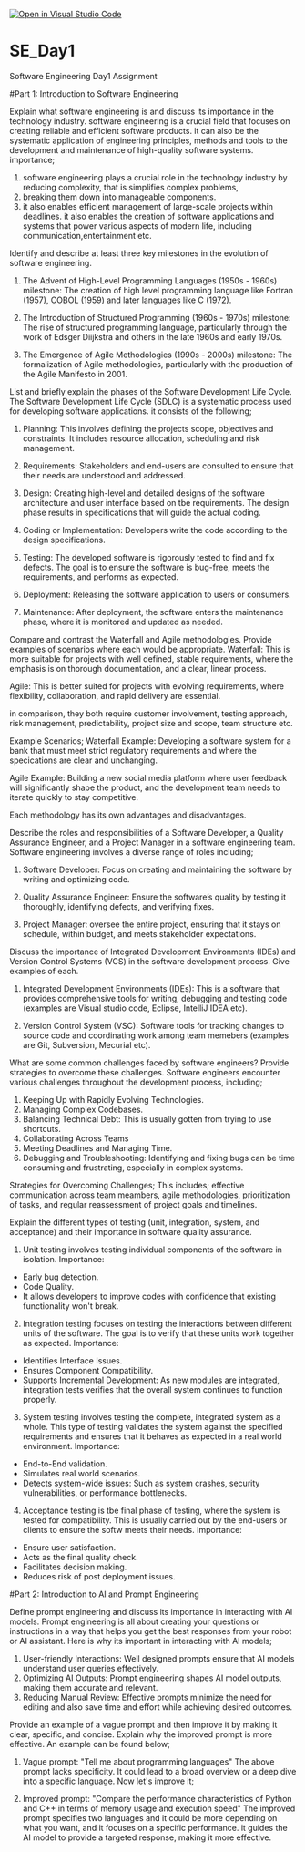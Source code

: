 [![Open in Visual Studio Code](https://classroom.github.com/assets/open-in-vscode-2e0aaae1b6195c2367325f4f02e2d04e9abb55f0b24a779b69b11b9e10269abc.svg)](https://classroom.github.com/online_ide?assignment_repo_id=15560634&assignment_repo_type=AssignmentRepo)
# SE_Day1
Software Engineering Day1 Assignment

#Part 1: Introduction to Software Engineering

Explain what software engineering is and discuss its importance in the technology industry.
software engineering is a crucial field that focuses on creating reliable and efficient software products. 
it can also be the systematic application of engineering principles, methods and tools to the development and maintenance of high-quality software systems.
importance;
1. software engineering plays a crucial role in the technology industry by reducing complexity, that is simplifies complex problems,
2. breaking them down into manageable components. 
3. it also enables efficient management of large-scale projects within deadlines.
it also enables the creation of software applications and systems that power various aspects of modern life, including communication,entertainment etc.

Identify and describe at least three key milestones in the evolution of software engineering.
1. The Advent of High-Level Programming Languages (1950s - 1960s)
milestone: The creation of high level programming language like Fortran (1957), COBOL (1959) and later languages like C (1972).

2. The Introduction of Structured Programming (1960s - 1970s)
milestone: The rise of structured programming language, particularly through the work of Edsger Diijkstra and others in the late 1960s
and early 1970s.

3. The Emergence of Agile Methodologies (1990s - 2000s)
milestone: The formalization of Agile methodologies, particularly with the production of the
Agile Manifesto in 2001.

List and briefly explain the phases of the Software Development Life Cycle.
The Software Development Life Cycle (SDLC) is a systematic process used for developing software applications. 
it consists of the following;
1. Planning: This involves defining the projects scope, objectives and constraints. 
It includes resource allocation, scheduling and risk management.

2. Requirements: Stakeholders and end-users are consulted to ensure that their needs are understood and addressed.

3. Design: Creating high-level and detailed designs of the software architecture and user interface based on tbe requirements.
The design phase results in specifications that will guide the actual coding.

4. Coding or Implementation: Developers write the code according to the design specifications. 

5. Testing: The developed software is rigorously tested to find and fix defects. 
The goal is to ensure the software is bug-free, meets the requirements, and performs as expected.

6. Deployment: Releasing the software application to users or consumers.

7. Maintenance: After deployment, the software enters the maintenance phase, where it is monitored and updated as needed. 

Compare and contrast the Waterfall and Agile methodologies. Provide examples of scenarios where each would be appropriate.
Waterfall: This is more suitable for projects with well defined, stable requirements, where the emphasis is on thorough documentation,
and a clear, linear process.

Agile: This is better suited for projects with evolving requirements, where flexibility, collaboration, and rapid delivery are essential.

in comparison, they both require customer involvement,
testing approach, risk management, predictability, project size and scope, team structure etc.

Example Scenarios;
Waterfall Example: Developing a software system for a bank that must meet strict regulatory requirements and where the specications are clear and unchanging.

Agile Example: Building a new social media platform where user feedback will significantly shape the product, and the development team needs to iterate quickly to stay competitive.

Each methodology has its own advantages and disadvantages.

Describe the roles and responsibilities of a Software Developer, a Quality Assurance Engineer, and a Project Manager in a software engineering team.
Software engineering involves a diverse range of roles including;
1. Software Developer: Focus on creating and maintaining the software by writing and optimizing code.

2. Quality Assurance Engineer: Ensure the software’s quality by testing it thoroughly, identifying defects, and verifying fixes.

3. Project Manager: oversee the entire project, ensuring that it stays on schedule, within budget, and meets stakeholder expectations.

Discuss the importance of Integrated Development Environments (IDEs) and Version Control Systems (VCS) in the software development process. Give examples of each.
1. Integrated Development Environments (IDEs): This is a software that provides comprehensive tools for writing, debugging and testing code (examples are Visual studio code, Eclipse, IntelliJ IDEA etc). 

2. Version Control System (VSC): Software tools for tracking changes to source code and coordinating work among team memebers (examples are Git, Subversion, Mecurial etc).

What are some common challenges faced by software engineers? Provide strategies to overcome these challenges.
Software engineers encounter various challenges throughout the development process, including;
1. Keeping Up with Rapidly Evolving Technologies.
2. Managing Complex Codebases. 
3. Balancing Technical Debt: This is usually gotten from trying to use shortcuts.
4. Collaborating Across Teams
5. Meeting Deadlines and Managing Time.
6. Debugging and Troubleshooting: Identifying and fixing bugs can be time consuming and frustrating, especially in complex systems.

Strategies for Overcoming Challenges;
This includes; effective communication across team meambers, agile methodologies, prioritization of tasks, and regular reassessment of project goals and timelines.

Explain the different types of testing (unit, integration, system, and acceptance) and their importance in software quality assurance.
1. Unit testing involves testing individual components of the software in isolation.
Importance: 
- Early bug detection.
- Code Quality.
- It allows developers to improve codes with confidence that existing functionality won't break.

2. Integration testing focuses on testing the interactions between different units of the software. The goal is to verify that these units work together as expected.
Importance:
- Identifies Interface Issues.
- Ensures Component Compatibility.
- Supports Incremental Development: As new modules are integrated, integration tests verifies that the overall system continues to function properly.

3. System testing involves testing the complete, integrated system as a whole. 
This type of testing validates the system against the specified requirements and ensures that it behaves as expected in a real world environment.
Importance:
- End-to-End validation.
- Simulates real world scenarios.
- Detects system-wide issues: Such as system crashes, security vulnerabilities, or performance bottlenecks.

4. Acceptance testing is tbe final phase of testing, where the system is tested for compatibility. This is usually carried out by the end-users or clients to ensure the softw meets their needs.
Importance:
- Ensure user satisfaction.
- Acts as the final quality check.
- Facilitates decision making.
- Reduces risk of post deployment issues.


#Part 2: Introduction to AI and Prompt Engineering


Define prompt engineering and discuss its importance in interacting with AI models.
Prompt engineering is all about creating your questions or instructions in a way that helps you get the best responses from your robot or AI assistant.
Here is why its important in interacting with AI models;
1. User-friendly Interactions: Well designed prompts ensure that AI models understand user queries effectively.
2. Optimizing AI Outputs: Prompt engineering shapes AI model outputs, making them accurate and relevant.
3. Reducing Manual Review: Effective prompts minimize the need for editing and also save time and effort while achieving desired outcomes.

Provide an example of a vague prompt and then improve it by making it clear, specific, and concise. Explain why the improved prompt is more effective.
An example can be found below;
1. Vague prompt:
"Tell me about programming languages"
The above prompt lacks specificity. It could lead to a broad overview or a deep dive into a specific language. Now let's improve it;

2. Improved prompt:
"Compare the performance characteristics of Python and C++ 
in terms of memory usage and execution speed"
The improved prompt specifies two languages and it could be more depending on what you want, and it focuses on a specific performance.
it guides the AI model to provide a targeted response, making it more effective.

